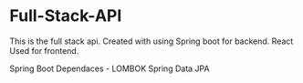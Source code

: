# Full-Stack-API

This is the full stack api. Created with using Spring boot for backend.
                            React Used for frontend.
                            
Spring Boot Dependaces - LOMBOK
                         Spring Data JPA

